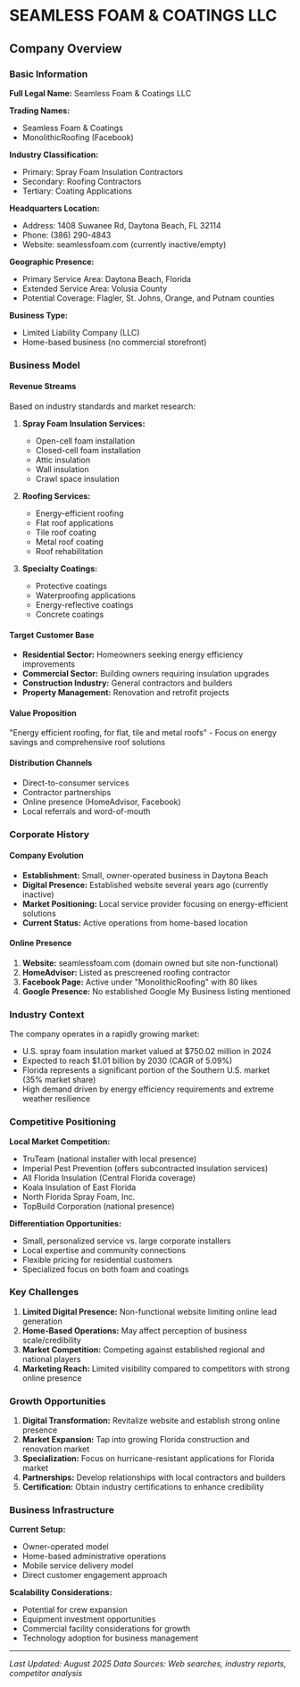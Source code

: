 # SEAMLESS FOAM & COATINGS LLC
## Company Overview

### Basic Information

**Full Legal Name:** Seamless Foam & Coatings LLC

**Trading Names:** 
- Seamless Foam & Coatings
- MonolithicRoofing (Facebook)

**Industry Classification:**
- Primary: Spray Foam Insulation Contractors
- Secondary: Roofing Contractors
- Tertiary: Coating Applications

**Headquarters Location:**
- Address: 1408 Suwanee Rd, Daytona Beach, FL 32114
- Phone: (386) 290-4843
- Website: seamlessfoam.com (currently inactive/empty)

**Geographic Presence:**
- Primary Service Area: Daytona Beach, Florida
- Extended Service Area: Volusia County
- Potential Coverage: Flagler, St. Johns, Orange, and Putnam counties

**Business Type:**
- Limited Liability Company (LLC)
- Home-based business (no commercial storefront)

### Business Model

#### Revenue Streams
Based on industry standards and market research:

1. **Spray Foam Insulation Services:**
   - Open-cell foam installation
   - Closed-cell foam installation
   - Attic insulation
   - Wall insulation
   - Crawl space insulation

2. **Roofing Services:**
   - Energy-efficient roofing
   - Flat roof applications
   - Tile roof coating
   - Metal roof coating
   - Roof rehabilitation

3. **Specialty Coatings:**
   - Protective coatings
   - Waterproofing applications
   - Energy-reflective coatings
   - Concrete coatings

#### Target Customer Base
- **Residential Sector:** Homeowners seeking energy efficiency improvements
- **Commercial Sector:** Building owners requiring insulation upgrades
- **Construction Industry:** General contractors and builders
- **Property Management:** Renovation and retrofit projects

#### Value Proposition
"Energy efficient roofing, for flat, tile and metal roofs" - Focus on energy savings and comprehensive roof solutions

#### Distribution Channels
- Direct-to-consumer services
- Contractor partnerships
- Online presence (HomeAdvisor, Facebook)
- Local referrals and word-of-mouth

### Corporate History

#### Company Evolution
- **Establishment:** Small, owner-operated business in Daytona Beach
- **Digital Presence:** Established website several years ago (currently inactive)
- **Market Positioning:** Local service provider focusing on energy-efficient solutions
- **Current Status:** Active operations from home-based location

#### Online Presence
1. **Website:** seamlessfoam.com (domain owned but site non-functional)
2. **HomeAdvisor:** Listed as prescreened roofing contractor
3. **Facebook Page:** Active under "MonolithicRoofing" with 80 likes
4. **Google Presence:** No established Google My Business listing mentioned

### Industry Context

The company operates in a rapidly growing market:
- U.S. spray foam insulation market valued at $750.02 million in 2024
- Expected to reach $1.01 billion by 2030 (CAGR of 5.09%)
- Florida represents a significant portion of the Southern U.S. market (35% market share)
- High demand driven by energy efficiency requirements and extreme weather resilience

### Competitive Positioning

**Local Market Competition:**
- TruTeam (national installer with local presence)
- Imperial Pest Prevention (offers subcontracted insulation services)
- All Florida Insulation (Central Florida coverage)
- Koala Insulation of East Florida
- North Florida Spray Foam, Inc.
- TopBuild Corporation (national presence)

**Differentiation Opportunities:**
- Small, personalized service vs. large corporate installers
- Local expertise and community connections
- Flexible pricing for residential customers
- Specialized focus on both foam and coatings

### Key Challenges

1. **Limited Digital Presence:** Non-functional website limiting online lead generation
2. **Home-Based Operations:** May affect perception of business scale/credibility
3. **Market Competition:** Competing against established regional and national players
4. **Marketing Reach:** Limited visibility compared to competitors with strong online presence

### Growth Opportunities

1. **Digital Transformation:** Revitalize website and establish strong online presence
2. **Market Expansion:** Tap into growing Florida construction and renovation market
3. **Specialization:** Focus on hurricane-resistant applications for Florida market
4. **Partnerships:** Develop relationships with local contractors and builders
5. **Certification:** Obtain industry certifications to enhance credibility

### Business Infrastructure

**Current Setup:**
- Owner-operated model
- Home-based administrative operations
- Mobile service delivery model
- Direct customer engagement approach

**Scalability Considerations:**
- Potential for crew expansion
- Equipment investment opportunities
- Commercial facility considerations for growth
- Technology adoption for business management

---
*Last Updated: August 2025*
*Data Sources: Web searches, industry reports, competitor analysis*